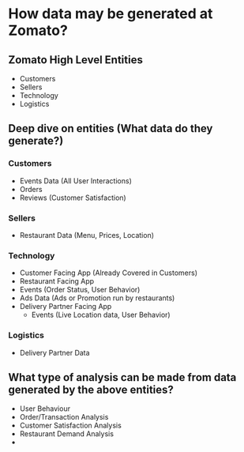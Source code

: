# How data may be generated at Zomato?

## Zomato High Level Entities
- Customers
- Sellers
- Technology
- Logistics

## Deep dive on entities (What data do they generate?)

### Customers
- Events Data (All User Interactions)
- Orders
- Reviews (Customer Satisfaction)

### Sellers
- Restaurant Data (Menu, Prices, Location)

### Technology
- Customer Facing App (Already Covered in Customers)
- Restaurant Facing App
- Events (Order Status, User Behavior)
- Ads Data (Ads or Promotion run by restaurants)
- Delivery Partner Facing App
  - Events (Live Location data, User Behavior)

### Logistics
- Delivery Partner Data

## What type of analysis can be made from data generated by the above entities?
- User Behaviour
- Order/Transaction Analysis
- Customer Satisfaction Analysis
- Restaurant Demand Analysis
- 
